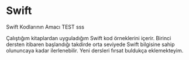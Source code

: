 # Swift
Swift Kodlarının Amacı  TEST sss
 
Çalıştığım kitaplardan uyguladığım Swift kod örneklerini içerir. Birinci dersten itibaren başlandığı takdirde orta seviyede Swift bilgisine sahip olununcaya kadar ilerlenebilir. Yeni dersleri fırsat buldukça eklemekteyim.
